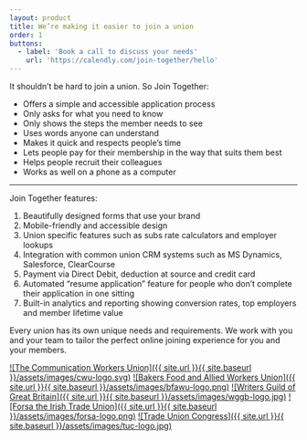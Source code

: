 ```yaml
---
layout: product
title: We’re making it easier to join a union
order: 1
buttons:
  - label: 'Book a call to discuss your needs'
    url: 'https://calendly.com/join-together/hello'
---
```


It shouldn’t be hard to join a union. So Join Together:

- Offers a simple and accessible application process
- Only asks for what you need to know
- Only shows the steps the member needs to see
- Uses words anyone can understand
- Makes it quick and respects people’s time
- Lets people pay for their membership in the way that suits them best
- Helps people recruit their colleagues
- Works as well on a phone as a computer

---

Join Together features:

1. Beautifully designed forms that use your brand
2. Mobile-friendly and accessible design
3. Union specific features such as subs rate calculators and employer lookups
4. Integration with common union CRM systems such as MS Dynamics, Salesforce, ClearCourse
5. Payment via Direct Debit, deduction at source and credit card
6. Automated “resume application” feature for people who don’t complete their application in one sitting
7. Built-in analytics and reporting showing conversion rates, top employers and member lifetime value

Every union has its own unique needs and requirements. We work with you and your team to tailor the perfect online joining experience for you and your members.

[![The Communication Workers Union]({{ site.url }}{{ site.baseurl }}/assets/images/cwu-logo.svg)](https://www.cwu.org)
[![Bakers Food and Allied Workers Union]({{ site.url }}{{ site.baseurl }}/assets/images/bfawu-logo.png)](https://www.bfawu.org)
[![Writers Guild of Great Britain]({{ site.url }}{{ site.baseurl }}/assets/images/wggb-logo.jpg)](https://writersguild.org.uk)
[![Forsa the Irish Trade Union]({{ site.url }}{{ site.baseurl }}/assets/images/forsa-logo.png)](https://www.forsa.ie)
[![Trade Union Congress]({{ site.url }}{{ site.baseurl }}/assets/images/tuc-logo.jpg)](https://www.tuc.org.uk)
